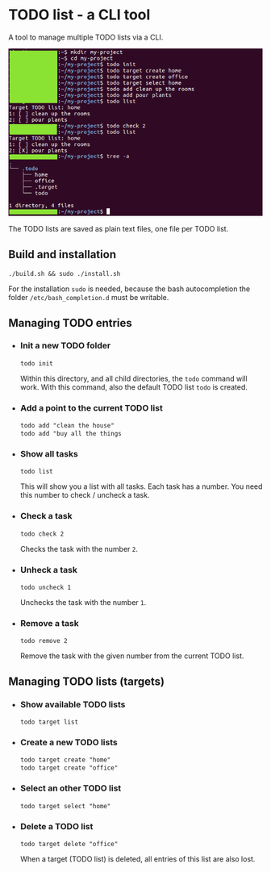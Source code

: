 # TODO list - a CLI tool

A tool to manage multiple TODO lists via a CLI.

![Example Image](example.png)

The TODO lists are saved as plain text files, one file per TODO list.

## Build and installation
```
./build.sh && sudo ./install.sh
```
For the installation `sudo` is needed, because the bash autocompletion the 
 folder `/etc/bash_completion.d` must be writable.


## Managing TODO entries

* ### Init a new TODO folder
    ```
    todo init
    ```
    Within this directory, and all child directories, the `todo`
     command will work. With this command, also the default TODO
     list `todo` is created.

* ### Add a point to the current TODO list
    ```
    todo add "clean the house"
    todo add "buy all the things
    ```

* ### Show all tasks
    ```
    todo list
    ```
    This will show you a list with all tasks. Each task has a number.
     You need this number to check / uncheck a task.

* ### Check a task
    ```
    todo check 2
    ```
    Checks the task with the number `2`.
    
* ### Unheck a task
    ```
    todo uncheck 1
    ```
    Unchecks the task with the number `1`.
    
* ### Remove a task
    ```
    todo remove 2
    ```
    Remove the task with the given number from the current TODO list.


## Managing TODO lists (targets)

* ### Show available TODO lists
    ```
    todo target list
    ```

* ### Create a new TODO lists
    ```
    todo target create "home"
    todo target create "office"
    ```

* ### Select an other TODO list
    ```
    todo target select "home"
    ```

* ### Delete a TODO list
    ```
    todo target delete "office"
    ```
    When a target (TODO list) is deleted, all entries of this list are also lost.
